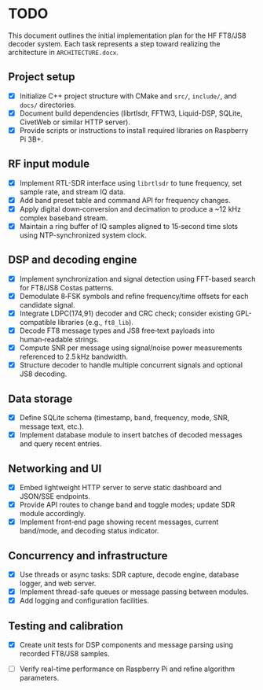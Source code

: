 # TODO

This document outlines the initial implementation plan for the HF FT8/JS8 decoder system.
Each task represents a step toward realizing the architecture in `ARCHITECTURE.docx`.

## Project setup
- [x] Initialize C++ project structure with CMake and `src/`, `include/`, and `docs/` directories.
- [x] Document build dependencies (librtlsdr, FFTW3, Liquid-DSP, SQLite, CivetWeb or similar HTTP server).
- [x] Provide scripts or instructions to install required libraries on Raspberry Pi 3B+.

## RF input module
- [x] Implement RTL-SDR interface using `librtlsdr` to tune frequency, set sample rate, and stream IQ data.
- [x] Add band preset table and command API for frequency changes.
- [x] Apply digital down‑conversion and decimation to produce a ~12 kHz complex baseband stream.
- [x] Maintain a ring buffer of IQ samples aligned to 15‑second time slots using NTP-synchronized system clock.

## DSP and decoding engine
- [x] Implement synchronization and signal detection using FFT-based search for FT8/JS8 Costas patterns.
- [x] Demodulate 8‑FSK symbols and refine frequency/time offsets for each candidate signal.
- [x] Integrate LDPC(174,91) decoder and CRC check; consider existing GPL-compatible libraries (e.g., `ft8_lib`).
- [x] Decode FT8 message types and JS8 free‑text payloads into human‑readable strings.
- [x] Compute SNR per message using signal/noise power measurements referenced to 2.5 kHz bandwidth.
- [x] Structure decoder to handle multiple concurrent signals and optional JS8 decoding.

## Data storage
- [x] Define SQLite schema (timestamp, band, frequency, mode, SNR, message text, etc.).
- [x] Implement database module to insert batches of decoded messages and query recent entries.

## Networking and UI
- [x] Embed lightweight HTTP server to serve static dashboard and JSON/SSE endpoints.
- [x] Provide API routes to change band and toggle modes; update SDR module accordingly.
- [x] Implement front‑end page showing recent messages, current band/mode, and decoding status indicator.

## Concurrency and infrastructure
- [x] Use threads or async tasks: SDR capture, decode engine, database logger, and web server.
- [x] Implement thread-safe queues or message passing between modules.
- [x] Add logging and configuration facilities.

## Testing and calibration
- [x] Create unit tests for DSP components and message parsing using recorded FT8/JS8 samples.
- [ ] Verify real-time performance on Raspberry Pi and refine algorithm parameters.

